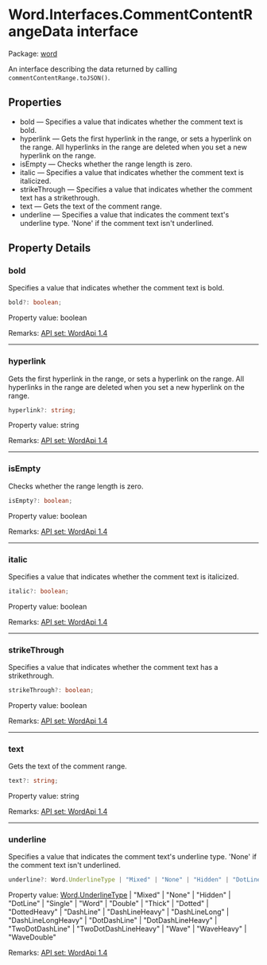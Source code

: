 # Word.Interfaces.CommentContentRangeData interface

Package: [word](/en-us/javascript/api/word)

An interface describing the data returned by calling `commentContentRange.toJSON()`.

## Properties

- bold — Specifies a value that indicates whether the comment text is bold.
- hyperlink — Gets the first hyperlink in the range, or sets a hyperlink on the range. All hyperlinks in the range are deleted when you set a new hyperlink on the range.
- isEmpty — Checks whether the range length is zero.
- italic — Specifies a value that indicates whether the comment text is italicized.
- strikeThrough — Specifies a value that indicates whether the comment text has a strikethrough.
- text — Gets the text of the comment range.
- underline — Specifies a value that indicates the comment text's underline type. 'None' if the comment text isn't underlined.

## Property Details

### bold

Specifies a value that indicates whether the comment text is bold.

```typescript
bold?: boolean;
```

Property value: boolean

Remarks: [API set: WordApi 1.4](/en-us/javascript/api/requirement-sets/word/word-api-requirement-sets)

---

### hyperlink

Gets the first hyperlink in the range, or sets a hyperlink on the range. All hyperlinks in the range are deleted when you set a new hyperlink on the range.

```typescript
hyperlink?: string;
```

Property value: string

Remarks: [API set: WordApi 1.4](/en-us/javascript/api/requirement-sets/word/word-api-requirement-sets)

---

### isEmpty

Checks whether the range length is zero.

```typescript
isEmpty?: boolean;
```

Property value: boolean

Remarks: [API set: WordApi 1.4](/en-us/javascript/api/requirement-sets/word/word-api-requirement-sets)

---

### italic

Specifies a value that indicates whether the comment text is italicized.

```typescript
italic?: boolean;
```

Property value: boolean

Remarks: [API set: WordApi 1.4](/en-us/javascript/api/requirement-sets/word/word-api-requirement-sets)

---

### strikeThrough

Specifies a value that indicates whether the comment text has a strikethrough.

```typescript
strikeThrough?: boolean;
```

Property value: boolean

Remarks: [API set: WordApi 1.4](/en-us/javascript/api/requirement-sets/word/word-api-requirement-sets)

---

### text

Gets the text of the comment range.

```typescript
text?: string;
```

Property value: string

Remarks: [API set: WordApi 1.4](/en-us/javascript/api/requirement-sets/word/word-api-requirement-sets)

---

### underline

Specifies a value that indicates the comment text's underline type. 'None' if the comment text isn't underlined.

```typescript
underline?: Word.UnderlineType | "Mixed" | "None" | "Hidden" | "DotLine" | "Single" | "Word" | "Double" | "Thick" | "Dotted" | "DottedHeavy" | "DashLine" | "DashLineHeavy" | "DashLineLong" | "DashLineLongHeavy" | "DotDashLine" | "DotDashLineHeavy" | "TwoDotDashLine" | "TwoDotDashLineHeavy" | "Wave" | "WaveHeavy" | "WaveDouble";
```

Property value: [Word.UnderlineType](/en-us/javascript/api/word/word.underlinetype) | "Mixed" | "None" | "Hidden" | "DotLine" | "Single" | "Word" | "Double" | "Thick" | "Dotted" | "DottedHeavy" | "DashLine" | "DashLineHeavy" | "DashLineLong" | "DashLineLongHeavy" | "DotDashLine" | "DotDashLineHeavy" | "TwoDotDashLine" | "TwoDotDashLineHeavy" | "Wave" | "WaveHeavy" | "WaveDouble"

Remarks: [API set: WordApi 1.4](/en-us/javascript/api/requirement-sets/word/word-api-requirement-sets)